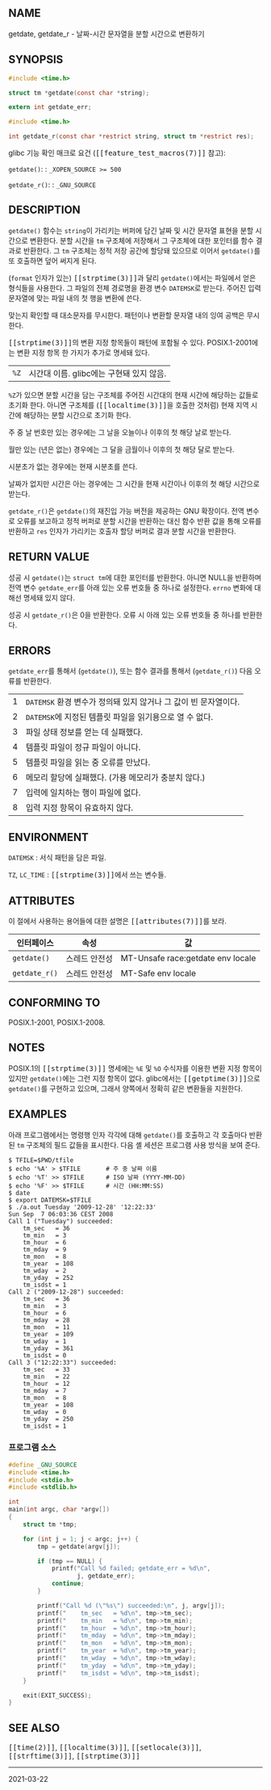 ## NAME

getdate, getdate_r - 날짜-시간 문자열을 분할 시간으로 변환하기

## SYNOPSIS

```c
#include <time.h>

struct tm *getdate(const char *string);

extern int getdate_err;

#include <time.h>

int getdate_r(const char *restrict string, struct tm *restrict res);
```

glibc 기능 확인 매크로 요건 (<tt>[[feature_test_macros(7)]]</tt> 참고):

`getdate()`:
:   `_XOPEN_SOURCE >= 500`

`getdate_r()`:
:   `_GNU_SOURCE`

## DESCRIPTION

`getdate()` 함수는 `string`이 가리키는 버퍼에 담긴 날짜 및 시간 문자열 표현을 분할 시간으로 변환한다. 분할 시간을 `tm` 구조체에 저장해서 그 구조체에 대한 포인터를 함수 결과로 반환한다. 그 `tm` 구조체는 정적 저장 공간에 할당돼 있으므로 이어서 `getdate()`를 또 호출하면 덮어 써지게 된다.

(`format` 인자가 있는) <tt>[[strptime(3)]]</tt>과 달리 `getdate()`에서는 파일에서 얻은 형식들을 사용한다. 그 파일의 전체 경로명을 환경 변수 `DATEMSK`로 받는다. 주어진 입력 문자열에 맞는 파일 내의 첫 행을 변환에 쓴다.

맞는지 확인할 때 대소문자를 무시한다. 패턴이나 변환할 문자열 내의 잉여 공백은 무시한다.

<tt>[[strptime(3)]]</tt>의 변환 지정 항목들이 패턴에 포함될 수 있다. POSIX.1-2001에는 변환 지정 항목 한 가지가 추가로 명세돼 있다.

| | |
| --- | --- |
| `%Z` | 시간대 이름. glibc에는 구현돼 있지 않음. |

`%Z`가 있으면 분할 시간을 담는 구조체를 주어진 시간대의 현재 시간에 해당하는 값들로 초기화 한다. 아니면 구조체를 (<tt>[[localtime(3)]]</tt>을 호출한 것처럼) 현재 지역 시간에 해당하는 분할 시간으로 초기화 한다.

주 중 날 번호만 있는 경우에는 그 날을 오늘이나 이후의 첫 해당 날로 받는다.

월만 있는 (년은 없는) 경우에는 그 달을 금월이나 이후의 첫 해당 달로 받는다.

시분초가 없는 경우에는 현재 시분초를 쓴다.

날짜가 없지만 시간은 아는 경우에는 그 시간을 현재 시간이나 이후의 첫 해당 시간으로 받는다.

`getdate_r()`은 `getdate()`의 재진입 가능 버전을 제공하는 GNU 확장이다. 전역 변수로 오류를 보고하고 정적 버퍼로 분할 시간을 반환하는 대신 함수 반환 값을 통해 오류를 반환하고 `res` 인자가 가리키는 호출자 할당 버퍼로 결과 분할 시간을 반환한다.

## RETURN VALUE

성공 시 `getdate()`는 `struct tm`에 대한 포인터를 반환한다. 아니면 NULL을 반환하며 전역 변수 `getdate_err`를 아래 있는 오류 번호들 중 하나로 설정한다. `errno` 변화에 대해선 명세돼 있지 않다.

성공 시 `getdate_r()`은 0을 반환한다. 오류 시 아래 있는 오류 번호들 중 하나를 반환한다.

## ERRORS

`getdate_err`를 통해서 (`getdate()`), 또는 함수 결과를 통해서 (`getdate_r()`) 다음 오류를 반환한다.

| | |
| --- | --- |
| 1 | `DATEMSK` 환경 변수가 정의돼 있지 않거나 그 값이 빈 문자열이다. |
| 2 | `DATEMSK`에 지정된 템플릿 파일을 읽기용으로 열 수 없다. |
| 3 | 파일 상태 정보를 얻는 데 실패했다. |
| 4 | 템플릿 파일이 정규 파일이 아니다. |
| 5 | 템플릿 파일을 읽는 중 오류를 만났다. |
| 6 | 메모리 할당에 실패했다. (가용 메모리가 충분치 않다.) |
| 7 | 입력에 일치하는 행이 파일에 없다. |
| 8 | 입력 지정 항목이 유효하지 않다. |

## ENVIRONMENT

`DATEMSK`
:   서식 패턴을 담은 파일.

`TZ`, `LC_TIME`
:   <tt>[[strptime(3)]]</tt>에서 쓰는 변수들.

## ATTRIBUTES

이 절에서 사용하는 용어들에 대한 설명은 <tt>[[attributes(7)]]</tt>를 보라.

| 인터페이스 | 속성 | 값 |
| --- | --- | --- |
| `getdate()` | 스레드 안전성 | MT-Unsafe race:getdate env locale |
| `getdate_r()` | 스레드 안전성 | MT-Safe env locale |

## CONFORMING TO

POSIX.1-2001, POSIX.1-2008.

## NOTES

POSIX.1의 <tt>[[strptime(3)]]</tt> 명세에는 `%E` 및 `%O` 수식자를 이용한 변환 지정 항목이 있지만 `getdate()`에는 그런 지정 항목이 없다. glibc에서는 <tt>[[getptime(3)]]</tt>으로 `getdate()`를 구현하고 있으며, 그래서 양쪽에서 정확히 같은 변환들을 지원한다.

## EXAMPLES

아래 프로그램에서는 명령행 인자 각각에 대해 `getdate()`를 호출하고 각 호출마다 반환된 `tm` 구조체의 필드 값들을 표시한다. 다음 셸 세션은 프로그램 사용 방식을 보여 준다.

```text
$ TFILE=$PWD/tfile
$ echo '%A' > $TFILE       # 주 중 날짜 이름
$ echo '%T' >> $TFILE      # ISO 날짜 (YYYY-MM-DD)
$ echo '%F' >> $TFILE      # 시간 (HH:MM:SS)
$ date
$ export DATEMSK=$TFILE
$ ./a.out Tuesday '2009-12-28' '12:22:33'
Sun Sep  7 06:03:36 CEST 2008
Call 1 ("Tuesday") succeeded:
    tm_sec   = 36
    tm_min   = 3
    tm_hour  = 6
    tm_mday  = 9
    tm_mon   = 8
    tm_year  = 108
    tm_wday  = 2
    tm_yday  = 252
    tm_isdst = 1
Call 2 ("2009-12-28") succeeded:
    tm_sec   = 36
    tm_min   = 3
    tm_hour  = 6
    tm_mday  = 28
    tm_mon   = 11
    tm_year  = 109
    tm_wday  = 1
    tm_yday  = 361
    tm_isdst = 0
Call 3 ("12:22:33") succeeded:
    tm_sec   = 33
    tm_min   = 22
    tm_hour  = 12
    tm_mday  = 7
    tm_mon   = 8
    tm_year  = 108
    tm_wday  = 0
    tm_yday  = 250
    tm_isdst = 1
```

### 프로그램 소스

```c
#define _GNU_SOURCE
#include <time.h>
#include <stdio.h>
#include <stdlib.h>

int
main(int argc, char *argv[])
{
    struct tm *tmp;

    for (int j = 1; j < argc; j++) {
        tmp = getdate(argv[j]);

        if (tmp == NULL) {
            printf("Call %d failed; getdate_err = %d\n",
                   j, getdate_err);
            continue;
        }

        printf("Call %d (\"%s\") succeeded:\n", j, argv[j]);
        printf("    tm_sec   = %d\n", tmp->tm_sec);
        printf("    tm_min   = %d\n", tmp->tm_min);
        printf("    tm_hour  = %d\n", tmp->tm_hour);
        printf("    tm_mday  = %d\n", tmp->tm_mday);
        printf("    tm_mon   = %d\n", tmp->tm_mon);
        printf("    tm_year  = %d\n", tmp->tm_year);
        printf("    tm_wday  = %d\n", tmp->tm_wday);
        printf("    tm_yday  = %d\n", tmp->tm_yday);
        printf("    tm_isdst = %d\n", tmp->tm_isdst);
    }

    exit(EXIT_SUCCESS);
}
```

## SEE ALSO

<tt>[[time(2)]]</tt>, <tt>[[localtime(3)]]</tt>, <tt>[[setlocale(3)]]</tt>, <tt>[[strftime(3)]]</tt>, <tt>[[strptime(3)]]</tt>

----

2021-03-22
